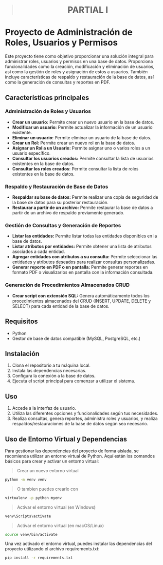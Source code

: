 > <h1 align="center">PARTIAL I</h1>
# Proyecto de Administración de Roles, Usuarios y Permisos

Este proyecto tiene como objetivo proporcionar una solución integral para administrar roles, usuarios y permisos en una base de datos. Proporciona funcionalidades como la creación, modificación y eliminación de usuarios, así como la gestión de roles y asignación de estos a usuarios. También incluye características de respaldo y restauración de la base de datos, así como la generación de consultas y reportes en PDF.

## Características principales

### Administración de Roles y Usuarios

- **Crear un usuario:** Permite crear un nuevo usuario en la base de datos.
- **Modificar un usuario:** Permite actualizar la información de un usuario existente.
- **Eliminar un usuario:** Permite eliminar un usuario de la base de datos.
- **Crear un Rol:** Permite crear un nuevo rol en la base de datos.
- **Asignar un Rol a un Usuario:** Permite asignar uno o varios roles a un usuario específico.
- **Consultar los usuarios creados:** Permite consultar la lista de usuarios existentes en la base de datos.
- **Consultar los roles creados:** Permite consultar la lista de roles existentes en la base de datos.

### Respaldo y Restauración de Base de Datos

- **Respaldar su base de datos:** Permite realizar una copia de seguridad de la base de datos para su posterior restauración.
- **Restaurar a partir de un archivo:** Permite restaurar la base de datos a partir de un archivo de respaldo previamente generado.

### Gestión de Consultas y Generación de Reportes

- **Listar las entidades:** Permite listar todas las entidades disponibles en la base de datos.
- **Listar atributos por entidades:** Permite obtener una lista de atributos asociados a cada entidad.
- **Agregar entidades con atributos a su consulta:** Permite seleccionar las entidades y atributos deseados para realizar consultas personalizadas.
- **Generar reporte en PDF o en pantalla:** Permite generar reportes en formato PDF o visualizarlos en pantalla con la información consultada.

### Generación de Procedimientos Almacenados CRUD

- **Crear script con extensión SQL:** Genera automáticamente todos los procedimientos almacenados del CRUD (INSERT, UPDATE, DELETE y SELECT) para cada entidad de la base de datos.

## Requisitos

- Python
- Gestor de base de datos compatible (MySQL, PostgreSQL, etc.)

## Instalación

1. Clona el repositorio a tu máquina local.
2. Instala las dependencias necesarias.
3. Configura la conexión a la base de datos.
4. Ejecuta el script principal para comenzar a utilizar el sistema.


## Uso

1. Accede a la interfaz de usuario.
2. Utiliza las diferentes opciones y funcionalidades según tus necesidades.
3. Realiza consultas, genera reportes, administra roles y usuarios, y realiza respaldos/restauraciones de la base de datos según sea necesario.

> 
## Uso de Entorno Virtual y Dependencias

Para gestionar las dependencias del proyecto de forma aislada, se recomienda utilizar un entorno virtual de Python. Aquí están los comandos básicos para crear y activar un entorno virtual:


> Crear un nuevo entorno virtual
```bash
python -m venv venv
```
> O tambien puedes crearlo con
```bash
virtualenv -p python myenv
```
> Activar el entorno virtual (en Windows)
```bash
venv\Scripts\activate
```
> Activar el entorno virtual (en macOS/Linux)
```bash
source venv/bin/activate
```

Una vez activado el entorno virtual, puedes instalar las dependencias del proyecto utilizando el archivo requirements.txt:

```bash
pip install -r requirements.txt
```
